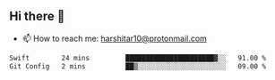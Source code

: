 ## Hi there 👋
- 📫 How to reach me: harshitar10@protonmail.com  
<!--START_SECTION:waka-->

```txt
Swift        24 mins         ██████████████████████▓░░   91.00 %
Git Config   2 mins          ██▒░░░░░░░░░░░░░░░░░░░░░░   09.00 %
```

<!--END_SECTION:waka-->

<!--
**hharshitarora/hharshitarora** is a ✨ _special_ ✨ repository because its `README.md` (this file) appears on your GitHub profile.

Here are some ideas to get you started:

- 🔭 I’m currently working on ...
- 🌱 I’m currently learning ...
- 👯 I’m looking to collaborate on ...
- 🤔 I’m looking for help with ...
- 💬 Ask me about ...
- 📫 How to reach me: ...
- 😄 Pronouns: ...
- ⚡ Fun fact: ...
-->
